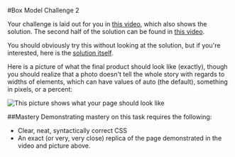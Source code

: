 #Box Model Challenge 2

Your challenge is laid out for you in [this video](http://www.youtube.com/watch?v=NuUDce1UC04), which also shows the solution. The second half of the solution can be found in [this video](http://www.youtube.com/watch?v=bxJetHA3ZeY).

You should obviously try this without looking at the solution, but if you're interested, here is the [solution itself](https://github.com/christensenacademy/christensen-academy/blob/master/modules/css-layouts/challenges/box-model-challenge-2.html).

Here is a picture of what the final product should look like (exactly), though you should realize that a photo doesn't tell the whole story with regards to widths of elements, which can have values of auto (the default), something in pixels, or a percent:

![This picture shows what your page should look like](https://raw.github.com/christensenacademy/christensen-academy/master/modules/css-layouts/challenges/box-model-challenge-2.png)

##Mastery
Demonstrating mastery on this task requires the following:
* Clear, neat, syntactically correct CSS
* An exact (or very, very close) replica of the page demonstrated in the video and picture above.